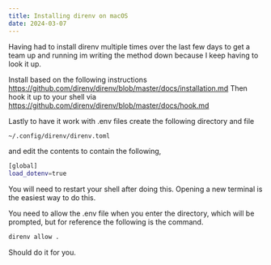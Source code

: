 ```yaml
---
title: Installing direnv on macOS
date: 2024-03-07
---
```


Having had to install direnv multiple times over the last few days to get a team up and running im writing the method down because I keep having to look it up.

Install based on the following instructions <https://github.com/direnv/direnv/blob/master/docs/installation.md>
Then hook it up to your shell via <https://github.com/direnv/direnv/blob/master/docs/hook.md>

Lastly to have it work with .env files create the following directory and file

```bash
~/.config/direnv/direnv.toml
```

and edit the contents to contain the following,

```bash
[global]
load_dotenv=true
```

You will need to restart your shell after doing this. Opening a new terminal is the easiest way to do this.

You need to allow the .env file when you enter the directory, which will be prompted, but for reference the following is the command.

```bash
direnv allow .
```

Should do it for you.
